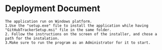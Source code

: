 # Deployment Document

	The application run on Windows platform.
	1.Use the "setup.exe" file to install the application while having "GitHubTrackerSetup.msi" file in the same folder.
	2. Follow the instructions on the screen of the installer, and chose a path for the instalation.
	3.Make sure to run the program as an Administrator for it to start.
